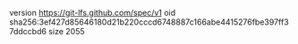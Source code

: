 version https://git-lfs.github.com/spec/v1
oid sha256:3ef427d85646180d21b220cccd6748887c166abe4415276fbe397ff37ddccbd6
size 2055
